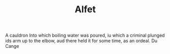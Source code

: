 ---
title: Alfet
letter: A
permalink: "/definitions/alfet.html"
body: A cauldron lnto which boiling water was poured, iu which a criminal plunged
  ids arm up to the elbow, aud there held it for some time, as an ordeal. Du Cange
published_at: '2018-07-07'
source: Black's Law Dictionary
layout: post
---